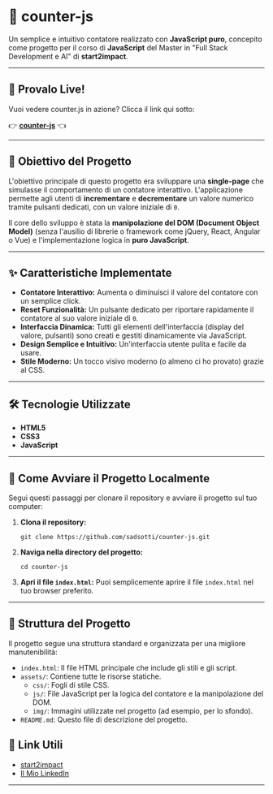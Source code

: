 # 🚀 counter-js

Un semplice e intuitivo contatore realizzato con **JavaScript puro**, concepito come progetto per il corso di **JavaScript** del Master in "Full Stack Development e AI" di **start2impact**.

---

## 🔗 Provalo Live!

Vuoi vedere counter.js in azione? Clicca il link qui sotto:

👉 [**counter-js**](https://counter-js-s2i.netlify.app/) 👈

---

## 🎯 Obiettivo del Progetto

L'obiettivo principale di questo progetto era sviluppare una **single-page** che simulasse il comportamento di un contatore interattivo. L'applicazione permette agli utenti di **incrementare** e **decrementare** un valore numerico tramite pulsanti dedicati, con un valore iniziale di `0`.

Il core dello sviluppo è stata la **manipolazione del DOM (Document Object Model)** (senza l'ausilio di librerie o framework come jQuery, React, Angular o Vue) e l'implementazione logica in **puro JavaScript**.

---

## ✨ Caratteristiche Implementate

* **Contatore Interattivo:** Aumenta o diminuisci il valore del contatore con un semplice click.
* **Reset Funzionalità:** Un pulsante dedicato per riportare rapidamente il contatore al suo valore iniziale di `0`.
* **Interfaccia Dinamica:** Tutti gli elementi dell'interfaccia (display del valore, pulsanti) sono creati e gestiti dinamicamente via JavaScript.
* **Design Semplice e Intuitivo:** Un'interfaccia utente pulita e facile da usare.
* **Stile Moderno:** Un tocco visivo moderno (o almeno ci ho provato) grazie al CSS.

---

## 🛠️ Tecnologie Utilizzate

* **HTML5**
* **CSS3**
* **JavaScript**

---

## 🚀 Come Avviare il Progetto Localmente

Segui questi passaggi per clonare il repository e avviare il progetto sul tuo computer:

1.  **Clona il repository:**

    ```
    git clone https://github.com/sadsotti/counter-js.git
    ```

2.  **Naviga nella directory del progetto:**
    ```
    cd counter-js
    ```

3.  **Apri il file `index.html`:**
    Puoi semplicemente aprire il file `index.html` nel tuo browser preferito.

---

## 📂 Struttura del Progetto

Il progetto segue una struttura standard e organizzata per una migliore manutenibilità:

* `index.html`: Il file HTML principale che include gli stili e gli script.
* `assets/`: Contiene tutte le risorse statiche.
    * `css/`: Fogli di stile CSS.
    * `js/`: File JavaScript per la logica del contatore e la manipolazione del DOM.
    * `img/`: Immagini utilizzate nel progetto (ad esempio, per lo sfondo).
* `README.md`: Questo file di descrizione del progetto.

## 🔗 Link Utili

* [start2impact](https://www.start2impact.it/)
* [Il Mio LinkedIn](https://linkedin.com/in/lorenzo-sottile)
---